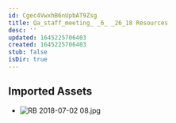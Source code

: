 ```yaml
---
id: Cgec4VwxhB6nUpbAT9Zsg
title: Qa_staff_meeting_ _6_ _26_18 Resources
desc: ''
updated: 1645225706403
created: 1645225706403
stub: false
isDir: true
---
```

## Imported Assets
- ![RB 2018-07-02 08.jpg](/assets/rb-2018-07-02-08.jpg)
